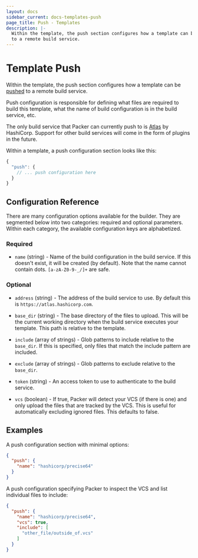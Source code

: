 ```yaml
---
layout: docs
sidebar_current: docs-templates-push
page_title: Push - Templates
description: |-
  Within the template, the push section configures how a template can be pushed
  to a remote build service.
---
```


# Template Push

Within the template, the push section configures how a template can be
[pushed](/docs/commands/push.html) to a remote build service.

Push configuration is responsible for defining what files are required to build
this template, what the name of build configuration is in the build service,
etc.

The only build service that Packer can currently push to is
[Atlas](https://atlas.hashicorp.com) by HashiCorp. Support for other build
services will come in the form of plugins in the future.

Within a template, a push configuration section looks like this:

```javascript
{
  "push": {
    // ... push configuration here
  }
}
```

## Configuration Reference

There are many configuration options available for the builder. They are
segmented below into two categories: required and optional parameters. Within
each category, the available configuration keys are alphabetized.

### Required

- `name` (string) - Name of the build configuration in the build service. If
    this doesn't exist, it will be created (by default). Note that the name
    cannot contain dots. `[a-zA-Z0-9-_/]+` are safe.

### Optional

- `address` (string) - The address of the build service to use. By default
    this is `https://atlas.hashicorp.com`.

- `base_dir` (string) - The base directory of the files to upload. This will
    be the current working directory when the build service executes
    your template. This path is relative to the template.

- `include` (array of strings) - Glob patterns to include relative to the
    `base_dir`. If this is specified, only files that match the include pattern
    are included.

- `exclude` (array of strings) - Glob patterns to exclude relative to the
    `base_dir`.

- `token` (string) - An access token to use to authenticate to the
    build service.

- `vcs` (boolean) - If true, Packer will detect your VCS (if there is one) and
    only upload the files that are tracked by the VCS. This is useful for
    automatically excluding ignored files. This defaults to false.

## Examples

A push configuration section with minimal options:

```json
{
  "push": {
    "name": "hashicorp/precise64"
  }
}
```

A push configuration specifying Packer to inspect the VCS and list individual
files to include:

```json
{
  "push": {
    "name": "hashicorp/precise64",
    "vcs": true,
    "include": [
      "other_file/outside_of.vcs"
    ]
  }
}
```
